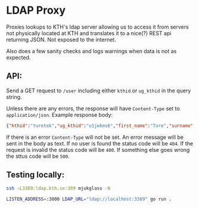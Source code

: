 # LDAP Proxy

Proxies lookups to KTH's ldap server allowing us to access it from servers not
physically located at KTH and translates it to a nice(?) REST api returning
JSON. Not exposed to the internet.

Also does a few sanity checks and logs warnings when data is not as expected.

## API:

Send a GET request to `/user` including either `kthid` or `ug_kthid` in the query string.

Unless there are any errors, the response will have `Content-Type` set to
`application/json`. Example response body:

```json
{"kthid":"turetek","ug_kthid":"u1jwkms6","first_name":"Ture","surname":"Teknokrat"}
```

If there is an error `Content-Type` will not be set. An error message will be
sent in the body as text. If no user is found the status code will be `404`. If
the request is invalid the status code will be `400`. If something else goes
wrong the sttus code will be `500`.

## Testing locally:

```sh
ssh -L3389:ldap.kth.se:389 mjukglass -N
```

```sh
LISTEN_ADDRESS=:3000 LDAP_URL="ldap://localhost:3389" go run .
```
